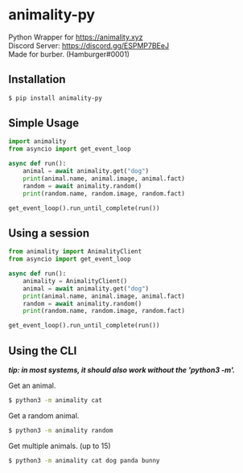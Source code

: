# animality-py
Python Wrapper for https://animality.xyz<br>
Discord Server: https://discord.gg/ESPMP7BEeJ<br>
Made for burber. (Hamburger#0001)<br>
## Installation
```bash
$ pip install animality-py
```

## Simple Usage
```py
import animality
from asyncio import get_event_loop

async def run():
    animal = await animality.get("dog")
    print(animal.name, animal.image, animal.fact)
    random = await animality.random()
    print(random.name, random.image, random.fact)

get_event_loop().run_until_complete(run())
```

## Using a session
```py
from animality import AnimalityClient
from asyncio import get_event_loop

async def run():
    animality = AnimalityClient()
    animal = await animality.get("dog")
    print(animal.name, animal.image, animal.fact)
    random = await animality.random()
    print(random.name, random.image, random.fact)

get_event_loop().run_until_complete(run())
```

## Using the CLI
***tip: in most systems, it should also work without the 'python3 -m'.***

Get an animal.
```bash
$ python3 -m animality cat
```

Get a random animal.
```bash
$ python3 -m animality random
```

Get multiple animals. (up to 15)
```bash
$ python3 -m animality cat dog panda bunny
```